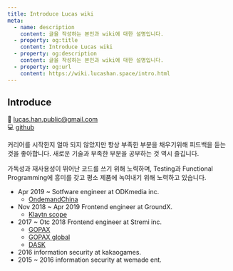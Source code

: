 ```yaml
---
title: Introduce Lucas wiki
meta:
  - name: description
    content: 글을 작성하는 본인과 wiki에 대한 설명입니다.
  - property: og:title
    content: Introduce Lucas wiki
  - property: og:description
    content: 글을 작성하는 본인과 wiki에 대한 설명입니다.
  - property: og:url
    content: https://wiki.lucashan.space/intro.html
---
```


## Introduce
:email: lucas.han.public@gmail.com  
:computer: [github](https://github.com/stardustrain)  

커리어를 시작한지 얼마 되지 않았지만 항상 부족한 부분을 채우기위해 피드백을 듣는 것을 좋아합니다. 새로운 기술과 부족한 부분을 공부하는 것 역시 즐깁니다.  

가독성과 재사용성이 뛰어난 코드를 쓰기 위해 노력하며, Testing과 Functional Programming에 흥미를 갖고 평소 제품에 녹여내기 위해 노력하고 있습니다.

- Apr 2019 ~ Sotfware engineer at ODKmedia inc.  
  - [OndemandChina](https://www.ondemandchina.com)
- Nov 2018 ~ Apr 2019 Frontend engineer at GroundX.  
  - [Klaytn scope](https://scope.klaytn.com/)
- 2017 ~ Otc 2018 Frontend engineer at Stremi inc.  
  - [GOPAX](https://www.gopax.co.kr/)
  - [GOPAX global](https://www.gopax.com/)
  - [DASK](https://www.dask.co.kr/)
- 2016 information security at kakaogames.  
- 2015 ~ 2016 information security at wemade ent.  
